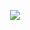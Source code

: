 <p align="center">
  <img src="https://github.com/dreamc4tcher/-/blob/9e7a79e16533597db525be08152760d8ef87dd80/0982abb3b0995cf3292cfeca7eb4cd51.jpg">
</p>





